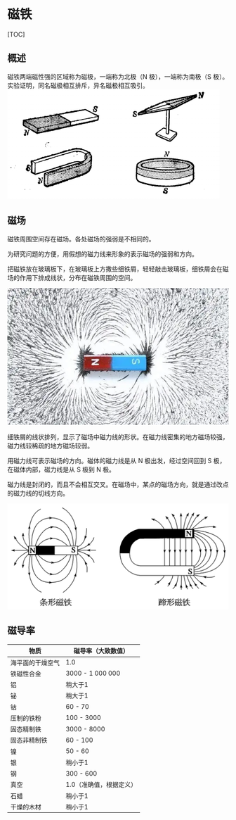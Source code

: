 # 磁铁

[TOC]

## 概述

磁铁两端磁性强的区域称为磁极，一端称为北极（N 极），一端称为南极（S 极）。实验证明，同名磁极相互排斥，异名磁极相互吸引。![](../Images/磁铁.png)

## 磁场

磁铁周围空间存在磁场。各处磁场的强弱是不相同的。

为研究问题的方便，用假想的磁力线来形象的表示磁场的强弱和方向。

把磁铁放在玻璃板下，在玻璃板上方撒些细铁屑，轻轻敲击玻璃板，细铁屑会在磁场的作用下排成线状，分布在磁铁周围的空间。

 ![](../Images/磁力线1.png)

细铁屑的线状排列，显示了磁场中磁力线的形状。在磁力线密集的地方磁场较强，磁力线较稀疏的地方磁场较弱。

用磁力线可表示磁场的方向。磁体的磁力线是从 N 极出发，经过空间回到 S 极，在磁体内部，磁力线是从 S 极到 N 极。

磁力线是封闭的，而且不会相互交叉。在磁场中，某点的磁场方向，就是通过改点的磁力线的切线方向。

 ![](../Images/磁力线2.png)

## 磁导率

| 物质             | 磁导率（大致数值）     |
|------------------|------------------------|
| 海平面的干燥空气 | 1.0                    |
| 铁磁性合金       | 3000 - 1 000 000       |
| 铝               | 稍大于1                |
| 铋               | 稍大于1                |
| 钴               | 60 - 70                |
| 压制的铁粉       | 100 - 3000             |
| 固态精制铁       | 3000 - 8000            |
| 固态非精制铁     | 60 - 100               |
| 镍               | 50 - 60                |
| 银               | 稍小于1                |
| 钢               | 300 - 600              |
| 真空             | 1.0（准确值，根据定义）|
| 石蜡             | 稍小于1                |
| 干燥的木材       | 稍小于1                |

